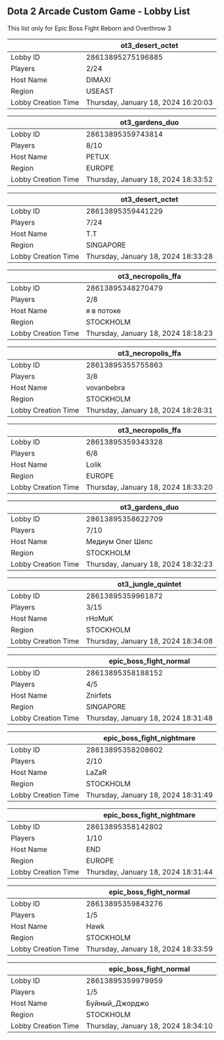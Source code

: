 ## Dota 2 Arcade Custom Game - Lobby List

This list only for Epic Boss Fight Reborn and Overthrow 3

|  | ot3_desert_octet |
| ------ | ------ |
| Lobby ID | 28613895275196885 |
| Players | 2/24 |
| Host Name | DIMAXI |
| Region | USEAST |
| Lobby Creation Time | Thursday, January 18, 2024 16:20:03 |


|  | ot3_gardens_duo |
| ------ | ------ |
| Lobby ID | 28613895359743814 |
| Players | 8/10 |
| Host Name | PETUX |
| Region | EUROPE |
| Lobby Creation Time | Thursday, January 18, 2024 18:33:52 |


|  | ot3_desert_octet |
| ------ | ------ |
| Lobby ID | 28613895359441229 |
| Players | 7/24 |
| Host Name | T.T |
| Region | SINGAPORE |
| Lobby Creation Time | Thursday, January 18, 2024 18:33:28 |


|  | ot3_necropolis_ffa |
| ------ | ------ |
| Lobby ID | 28613895348270479 |
| Players | 2/8 |
| Host Name | я  в  потоке |
| Region | STOCKHOLM |
| Lobby Creation Time | Thursday, January 18, 2024 18:18:23 |


|  | ot3_necropolis_ffa |
| ------ | ------ |
| Lobby ID | 28613895355755863 |
| Players | 3/8 |
| Host Name | vovanbebra |
| Region | STOCKHOLM |
| Lobby Creation Time | Thursday, January 18, 2024 18:28:31 |


|  | ot3_necropolis_ffa |
| ------ | ------ |
| Lobby ID | 28613895359343328 |
| Players | 6/8 |
| Host Name | Lolik |
| Region | EUROPE |
| Lobby Creation Time | Thursday, January 18, 2024 18:33:20 |


|  | ot3_gardens_duo |
| ------ | ------ |
| Lobby ID | 28613895358622709 |
| Players | 7/10 |
| Host Name | Медиум Олег Шепс |
| Region | STOCKHOLM |
| Lobby Creation Time | Thursday, January 18, 2024 18:32:23 |


|  | ot3_jungle_quintet |
| ------ | ------ |
| Lobby ID | 28613895359961872 |
| Players | 3/15 |
| Host Name | rHoMuK |
| Region | STOCKHOLM |
| Lobby Creation Time | Thursday, January 18, 2024 18:34:08 |


|  | epic_boss_fight_normal |
| ------ | ------ |
| Lobby ID | 28613895358188152 |
| Players | 4/5 |
| Host Name | Znirfets |
| Region | SINGAPORE |
| Lobby Creation Time | Thursday, January 18, 2024 18:31:48 |


|  | epic_boss_fight_nightmare |
| ------ | ------ |
| Lobby ID | 28613895358208602 |
| Players | 2/10 |
| Host Name | LaZaR |
| Region | STOCKHOLM |
| Lobby Creation Time | Thursday, January 18, 2024 18:31:49 |


|  | epic_boss_fight_nightmare |
| ------ | ------ |
| Lobby ID | 28613895358142802 |
| Players | 1/10 |
| Host Name | END |
| Region | EUROPE |
| Lobby Creation Time | Thursday, January 18, 2024 18:31:44 |


|  | epic_boss_fight_normal |
| ------ | ------ |
| Lobby ID | 28613895359843276 |
| Players | 1/5 |
| Host Name | Hawk |
| Region | STOCKHOLM |
| Lobby Creation Time | Thursday, January 18, 2024 18:33:59 |


|  | epic_boss_fight_normal |
| ------ | ------ |
| Lobby ID | 28613895359979959 |
| Players | 1/5 |
| Host Name | Буйный_Джорджо |
| Region | STOCKHOLM |
| Lobby Creation Time | Thursday, January 18, 2024 18:34:10 |


